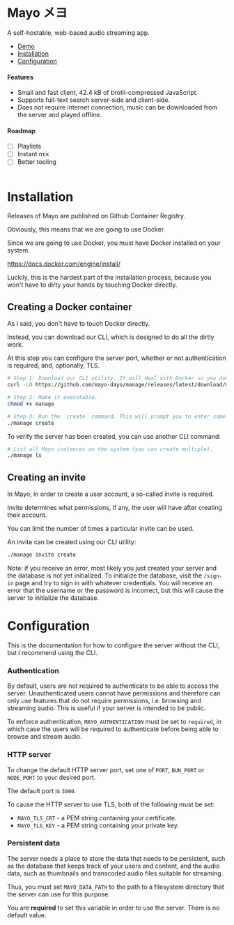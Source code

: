 # Mayo メヨ

A self-hostable, web-based audio streaming app.

- [Demo](https://mayo.clumsy.fish)
- [Installation](#installation)
- [Configuration](#configuration)

#### Features

- Small and fast client, 42.4 kB of brotli-compressed JavaScript.
- Supports full-text search server-side and client-side.
- Does not require internet connection, music can be downloaded from the server and played offline.

#### Roadmap

- [ ] Playlists
- [ ] Instant mix
- [ ] Better tooling

<p align="center">
    <img src="https://github.com/user-attachments/assets/f83e802b-63e3-46d0-add0-52c5d4427b60" alt="" />
</p>

# Installation

Releases of Mayo are published on Github Container Registry.

Obviously, this means that we are going to use Docker.

Since we are going to use Docker, you must have Docker installed on your system.

https://docs.docker.com/engine/install/

Luckily, this is the hardest part of the installation process, because you won't have to dirty your hands by touching Docker directly.

## Creating a Docker container

As I said, you don't have to touch Docker directly.

Instead, you can download our CLI, which is designed to do all the dirtly work.

At this step you can configure the server port, whether or not authentication is required, and, optionally, TLS.

```sh
# Step 1: Download our CLI utility. It will deal with Docker so you don't have to.
curl -LO https://github.com/mayo-dayo/manage/releases/latest/download/manage

# Step 2: Make it executable.
chmod +x manage

# Step 3: Run the `create` command. This will prompt you to enter some things, and spin up a Docker container.
./manage create
```

To verify the server has been created, you can use another CLI command:

```sh
# List all Mayo instances on the system (you can create multiple).
./manage ls
```

## Creating an invite

In Mayo, in order to create a user account, a so-called invite is required. 

Invite determines what permissions, if any, the user will have after creating their account.

You can limit the number of times a particular invite can be used.

An invite can be created using our CLI utility:

```sh
./manage invite create
```

Note: if you receive an error, most likely you just created your server and the database is not yet initialized. To initialize the database, visit the `/sign-in` page and try to sign in with whatever credentials. You will receive an error that the username or the password is incorrect, but this will cause the server to initialize the database.

# Configuration

This is the documentation for how to configure the server without the CLI, but I recommend using the CLI.

### Authentication

By default, users are not required to authenticate to be able to access the server. Unauthenticated users cannot have permissions and therefore can only use features that do not require permissions, i.e. browsing and streaming audio. This is useful if your server is intended to be public.

To enforce authentication, `MAYO_AUTHENTICATION` must be set to `required`, in which case the users will be required to authenticate before being able to browse and stream audio.

### HTTP server

To change the default HTTP server port, set one of `PORT`, `BUN_PORT` or `NODE_PORT` to your desired port.

The default port is `3000`.

To cause the HTTP server to use TLS, both of the following must be set:

- `MAYO_TLS_CRT` - a PEM string containing your certificate.
- `MAYO_TLS_KEY` - a PEM string containing your private key.

### Persistent data

The server needs a place to store the data that needs to be persistent, such as the database that keeps track of your users and content, and the audio data, such as thumbnails and transcoded audio files suitable for streaming.

Thus, you must set `MAYO_DATA_PATH` to the path to a filesystem directory that the server can use for this purpose.

You are **required** to set this variable in order to use the server. There is no default value.
